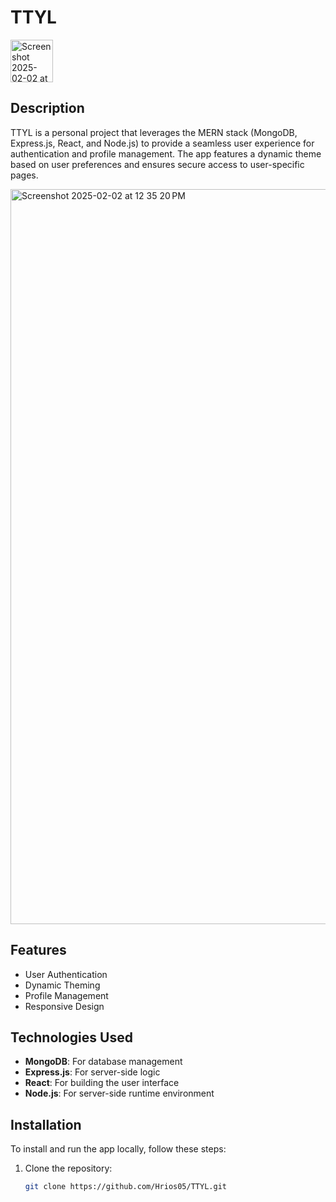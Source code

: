 # TTYL

<img width="68" alt="Screenshot 2025-02-02 at 12 35 33 PM" src="https://github.com/user-attachments/assets/e82a9c5a-9429-408b-9c51-e63c3ae74146" />


## Description

TTYL is a personal project that leverages the MERN stack (MongoDB, Express.js, React, and Node.js) to provide a seamless user experience for authentication and profile management. The app features a dynamic theme based on user preferences and ensures secure access to user-specific pages.

<img width="1176" alt="Screenshot 2025-02-02 at 12 35 20 PM" src="https://github.com/user-attachments/assets/4e7b205b-f852-4385-bf43-137086906cb0" />


## Features

- User Authentication
- Dynamic Theming
- Profile Management
- Responsive Design

## Technologies Used

- **MongoDB**: For database management
- **Express.js**: For server-side logic
- **React**: For building the user interface
- **Node.js**: For server-side runtime environment

## Installation

To install and run the app locally, follow these steps:

1. Clone the repository:
   ```sh
   git clone https://github.com/Hrios05/TTYL.git
